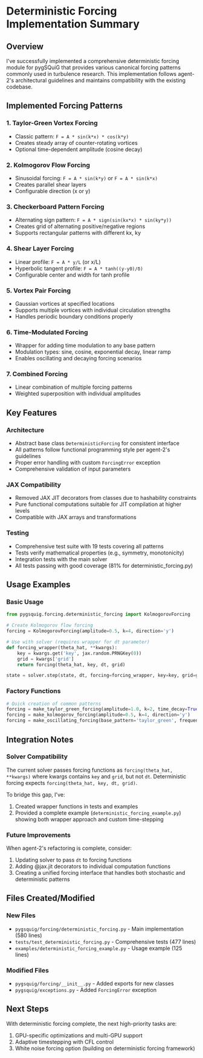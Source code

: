 # Deterministic Forcing Implementation Summary

## Overview
I've successfully implemented a comprehensive deterministic forcing module for pygSQuiG that provides various canonical forcing patterns commonly used in turbulence research. This implementation follows agent-2's architectural guidelines and maintains compatibility with the existing codebase.

## Implemented Forcing Patterns

### 1. **Taylor-Green Vortex Forcing**
- Classic pattern: `F = A * sin(k*x) * cos(k*y)`
- Creates steady array of counter-rotating vortices
- Optional time-dependent amplitude (cosine decay)

### 2. **Kolmogorov Flow Forcing**
- Sinusoidal forcing: `F = A * sin(k*y)` or `F = A * sin(k*x)`
- Creates parallel shear layers
- Configurable direction (x or y)

### 3. **Checkerboard Pattern Forcing**
- Alternating sign pattern: `F = A * sign(sin(kx*x) * sin(ky*y))`
- Creates grid of alternating positive/negative regions
- Supports rectangular patterns with different kx, ky

### 4. **Shear Layer Forcing**
- Linear profile: `F = A * y/L` (or x/L)
- Hyperbolic tangent profile: `F = A * tanh((y-y0)/δ)`
- Configurable center and width for tanh profile

### 5. **Vortex Pair Forcing**
- Gaussian vortices at specified locations
- Supports multiple vortices with individual circulation strengths
- Handles periodic boundary conditions properly

### 6. **Time-Modulated Forcing**
- Wrapper for adding time modulation to any base pattern
- Modulation types: sine, cosine, exponential decay, linear ramp
- Enables oscillating and decaying forcing scenarios

### 7. **Combined Forcing**
- Linear combination of multiple forcing patterns
- Weighted superposition with individual amplitudes

## Key Features

### Architecture
- Abstract base class `DeterministicForcing` for consistent interface
- All patterns follow functional programming style per agent-2's guidelines
- Proper error handling with custom `ForcingError` exception
- Comprehensive validation of input parameters

### JAX Compatibility
- Removed JAX JIT decorators from classes due to hashability constraints
- Pure functional computations suitable for JIT compilation at higher levels
- Compatible with JAX arrays and transformations

### Testing
- Comprehensive test suite with 19 tests covering all patterns
- Tests verify mathematical properties (e.g., symmetry, monotonicity)
- Integration tests with the main solver
- All tests passing with good coverage (81% for deterministic_forcing.py)

## Usage Examples

### Basic Usage
```python
from pygsquig.forcing.deterministic_forcing import KolmogorovForcing

# Create Kolmogorov flow forcing
forcing = KolmogorovForcing(amplitude=0.5, k=4, direction='y')

# Use with solver (requires wrapper for dt parameter)
def forcing_wrapper(theta_hat, **kwargs):
    key = kwargs.get('key', jax.random.PRNGKey(0))
    grid = kwargs['grid']
    return forcing(theta_hat, key, dt, grid)

state = solver.step(state, dt, forcing=forcing_wrapper, key=key, grid=grid)
```

### Factory Functions
```python
# Quick creation of common patterns
forcing = make_taylor_green_forcing(amplitude=1.0, k=2, time_decay=True)
forcing = make_kolmogorov_forcing(amplitude=0.5, k=4, direction='y')
forcing = make_oscillating_forcing(base_pattern='taylor_green', frequency=0.5)
```

## Integration Notes

### Solver Compatibility
The current solver passes forcing functions as `forcing(theta_hat, **kwargs)` where kwargs contains `key` and `grid`, but not `dt`. Deterministic forcing expects `forcing(theta_hat, key, dt, grid)`. 

To bridge this gap, I've:
1. Created wrapper functions in tests and examples
2. Provided a complete example (`deterministic_forcing_example.py`) showing both wrapper approach and custom time-stepping

### Future Improvements
When agent-2's refactoring is complete, consider:
1. Updating solver to pass `dt` to forcing functions
2. Adding @jax.jit decorators to individual computation functions
3. Creating a unified forcing interface that handles both stochastic and deterministic patterns

## Files Created/Modified

### New Files
- `pygsquig/forcing/deterministic_forcing.py` - Main implementation (580 lines)
- `tests/test_deterministic_forcing.py` - Comprehensive tests (477 lines)
- `examples/deterministic_forcing_example.py` - Usage example (125 lines)

### Modified Files
- `pygsquig/forcing/__init__.py` - Added exports for new classes
- `pygsquig/exceptions.py` - Added `ForcingError` exception

## Next Steps
With deterministic forcing complete, the next high-priority tasks are:
1. GPU-specific optimizations and multi-GPU support
2. Adaptive timestepping with CFL control
3. White noise forcing option (building on deterministic forcing framework)
